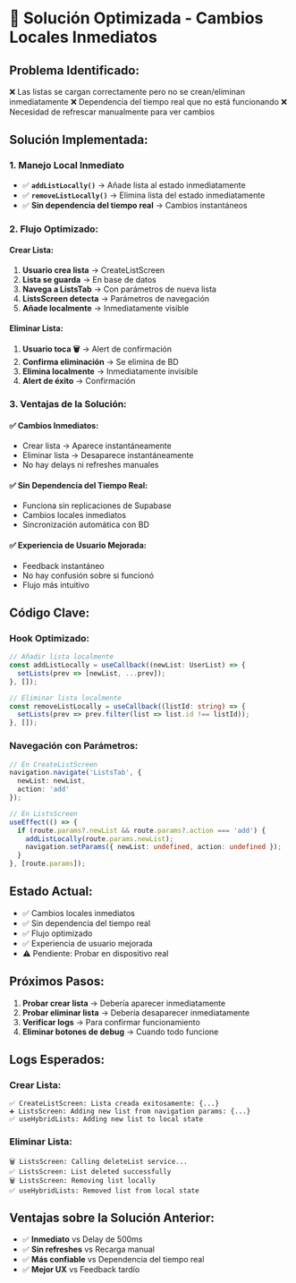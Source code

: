 # 🚀 Solución Optimizada - Cambios Locales Inmediatos

## **Problema Identificado:**
❌ Las listas se cargan correctamente pero no se crean/eliminan inmediatamente
❌ Dependencia del tiempo real que no está funcionando
❌ Necesidad de refrescar manualmente para ver cambios

## **Solución Implementada:**

### **1. Manejo Local Inmediato**
- ✅ **`addListLocally()`** → Añade lista al estado inmediatamente
- ✅ **`removeListLocally()`** → Elimina lista del estado inmediatamente
- ✅ **Sin dependencia del tiempo real** → Cambios instantáneos

### **2. Flujo Optimizado:**

#### **Crear Lista:**
1. **Usuario crea lista** → CreateListScreen
2. **Lista se guarda** → En base de datos
3. **Navega a ListsTab** → Con parámetros de nueva lista
4. **ListsScreen detecta** → Parámetros de navegación
5. **Añade localmente** → Inmediatamente visible

#### **Eliminar Lista:**
1. **Usuario toca 🗑️** → Alert de confirmación
2. **Confirma eliminación** → Se elimina de BD
3. **Elimina localmente** → Inmediatamente invisible
4. **Alert de éxito** → Confirmación

### **3. Ventajas de la Solución:**

#### **✅ Cambios Inmediatos:**
- Crear lista → Aparece instantáneamente
- Eliminar lista → Desaparece instantáneamente
- No hay delays ni refreshes manuales

#### **✅ Sin Dependencia del Tiempo Real:**
- Funciona sin replicaciones de Supabase
- Cambios locales inmediatos
- Sincronización automática con BD

#### **✅ Experiencia de Usuario Mejorada:**
- Feedback instantáneo
- No hay confusión sobre si funcionó
- Flujo más intuitivo

## **Código Clave:**

### **Hook Optimizado:**
```typescript
// Añadir lista localmente
const addListLocally = useCallback((newList: UserList) => {
  setLists(prev => [newList, ...prev]);
}, []);

// Eliminar lista localmente
const removeListLocally = useCallback((listId: string) => {
  setLists(prev => prev.filter(list => list.id !== listId));
}, []);
```

### **Navegación con Parámetros:**
```typescript
// En CreateListScreen
navigation.navigate('ListsTab', { 
  newList: newList,
  action: 'add' 
});

// En ListsScreen
useEffect(() => {
  if (route.params?.newList && route.params?.action === 'add') {
    addListLocally(route.params.newList);
    navigation.setParams({ newList: undefined, action: undefined });
  }
}, [route.params]);
```

## **Estado Actual:**
- ✅ Cambios locales inmediatos
- ✅ Sin dependencia del tiempo real
- ✅ Flujo optimizado
- ✅ Experiencia de usuario mejorada
- ⚠️ Pendiente: Probar en dispositivo real

## **Próximos Pasos:**
1. **Probar crear lista** → Debería aparecer inmediatamente
2. **Probar eliminar lista** → Debería desaparecer inmediatamente
3. **Verificar logs** → Para confirmar funcionamiento
4. **Eliminar botones de debug** → Cuando todo funcione

## **Logs Esperados:**

### **Crear Lista:**
```
✅ CreateListScreen: Lista creada exitosamente: {...}
➕ ListsScreen: Adding new list from navigation params: {...}
✅ useHybridLists: Adding new list to local state
```

### **Eliminar Lista:**
```
🗑️ ListsScreen: Calling deleteList service...
✅ ListsScreen: List deleted successfully
🗑️ ListsScreen: Removing list locally
✅ useHybridLists: Removed list from local state
```

## **Ventajas sobre la Solución Anterior:**
- ✅ **Inmediato** vs Delay de 500ms
- ✅ **Sin refreshes** vs Recarga manual
- ✅ **Más confiable** vs Dependencia del tiempo real
- ✅ **Mejor UX** vs Feedback tardío 